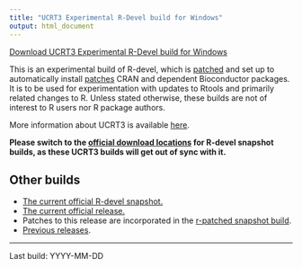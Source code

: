 ```yaml
---
title: "UCRT3 Experimental R-Devel build for Windows"
output: html_document
---
```


[Download UCRT3 Experimental R-Devel build for Windows](../R-devel-win-RDEV.exe)

This is an experimental build of R-devel, which is
[patched](../R-devel-RDIFF.diff) and set up to automatically install
[patches](../patches) CRAN and dependent Bioconductor packages. It is to be
used for experimentation with updates to Rtools and primarily related
changes to R. Unless stated otherwise, these builds are not of interest to R
users nor R package authors.

More information about UCRT3 is available
[here](https://developer.r-project.org/WindowsBuilds/winutf8/ucrt3/howto.html).

**Please switch to the [official download
locations](https://cran.r-project.org/bin/windows/base/rdevel.html) for
R-devel snapshot builds, as these UCRT3 builds will get out of sync with
it.**


## Other builds

* [The current official R-devel snapshot.](https://cran.r-project.org/bin/windows/base/rdevel.html)
* [The current official release.](https://cran.r-project.org/bin/windows/base/index.html)
* Patches to this release are incorporated in the [r-patched snapshot build](https://cran.r-project.org/bin/windows/base/rpatched.html).
* [Previous releases](https://cran.r-project.org/bin/windows/base/old/).

---

Last build: YYYY-MM-DD
